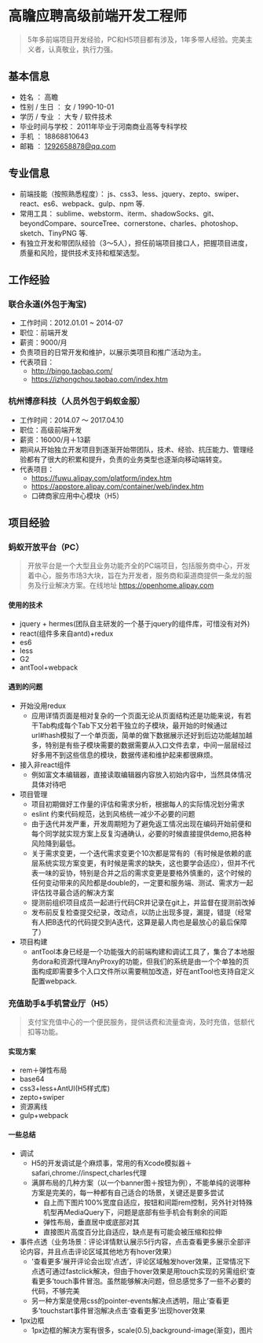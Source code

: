 # 高瞻应聘高级前端开发工程师

>5年多前端项目开发经验，PC和H5项目都有涉及，1年多带人经验。完美主义者，认真敬业，执行力强。

## 基本信息
* 姓名 ： 高瞻
* 性别 / 生日 ： 女 / 1990-10-01
* 学历 / 专业 ： 大专 / 软件技术
* 毕业时间与学校： 2011年毕业于河南商业高等专科学校
* 手机 ： 18868810643
* 邮箱 ： 1292658878@qq.com

## 专业信息 
* 前端技能（按照熟悉程度）： js、css3、less、jquery、zepto、swiper、react、es6、webpack、gulp、npm 等.
* 常用工具： sublime、webstorm、iterm、shadowSocks、git、beyondCompare、sourceTree、cornerstone、charles、photoshop、sketch、TinyPNG 等.
* 有独立开发和带团队经验（3～5人），担任前端项目接口人，把握项目进度，质量和风险，提供技术支持和框架选型。

## 工作经验

### 联合永道(外包于淘宝)
* 工作时间：2012.01.01 ~ 2014-07
* 职位：前端开发
* 薪资：9000/月
* 负责项目的日常开发和维护，以展示类项目和推广活动为主。
* 代表项目：
	* http://bingo.taobao.com/
	* https://izhongchou.taobao.com/index.htm
	
### 杭州博彦科技（人员外包于蚂蚁金服）

* 工作时间：2014.07 ～ 2017.04.10
* 职位：高级前端开发
* 薪资：16000/月＋13薪
* 期间从开始独立开发项目到逐渐开始带团队，技术、经验、抗压能力、管理经验都有了很大的积累和提升，负责的业务类型也逐渐向移动端转变。
* 代表项目：
	* https://fuwu.alipay.com/platform/index.htm
	* https://appstore.alipay.com/container/web/index.htm
	* 口碑商家应用中心模块（H5）

## 项目经验

### 蚂蚁开放平台（PC）

> 开放平台是一个大型且业务功能齐全的PC端项目，包括服务商中心，开发着中心，服务市场3大块，旨在为开发者，服务商和渠道商提供一条龙的服务及行业解决方案。在线地址 https://openhome.alipay.com

#### 使用的技术

* jquery + hermes(团队自主研发的一个基于jquery的组件库，可惜没有对外)
* react(组件多来自antd)+redux
* es6
* less
* G2
* antTool+webpack

#### 遇到的问题
* 开始没用redux
  * 应用详情页面是相对复杂的一个页面无论从页面结构还是功能来说，有若干Tab构成每个Tab下又分若干独立的子模块，最开始的时候通过url#hash模拟了一个单页面，简单的做下数据展示还好到后边功能越加越多，特别是有些子模块需要的数据需要从入口文件去拿，中间一层层经过好多用不到这些信息的模块，数据传递和维护起来都很麻烦。
* 接入非react组件
  * 例如富文本编辑器，直接读取编辑器内容放入初始内容中，当然具体情况具体对待吧
* 项目管理
  * 项目初期做好工作量的评估和需求分析，根据每人的实际情况划分需求
  * eslint 约束代码规范，达到风格统一减少不必要的问题
  * 由于迭代并发严重，开发周期短为了避免返工情况出现在编码开始前便和每个同学就实现方案上反复沟通确认，必要的时候直接提供demo,把各种风险降到最低。
  * 关于需求变更，一个迭代需求变更个10次都是常有的（有时候是依赖的底层系统实现方案变更，有时候是需求的缺失，这也要学会适应），但并不代表一味的妥协，特别是合并之后的需求变更是要格外慎重的，这个时候的任何变动带来的风险都是double的，一定要和服务端、测试、需求方一起评估找寻最合适的解决方案
  * 提测前组织项目成员一起进行代码CR并记录在git上，并监督在提测前改掉
  * 发布前反复检查提交纪录，改动点，以防止出现多提，漏提，错提（经常有人把B迭代的代码提交到A迭代，这算是最人肉也是最放心的最后保障了）
* 项目构建
  * antTool本身已经是一个功能强大的前端构建和调试工具了，集合了本地服务dora和资源代理AnyProxy的功能，但我们的系统是由一个个单独的页面构成即需要多个入口文件所以需要稍加改造，好在antTool也支持自定义配置webpack.

### 充值助手&手机营业厅（H5）


> 支付宝充值中心的一个便民服务，提供话费和流量查询，及时充值，低额代扣等功能。

#### 实现方案

* rem＋弹性布局
* base64
* css3+less+AntUI(H5样式库)
* zepto+swiper
* 资源离线
* gulp+webpack

#### 一些总结
* 调试
  * H5的开发调试是个麻烦事，常用的有Xcode模拟器＋safari,chrome://inspect,charles代理
  * 满屏布局的几种方案（以一个banner图＋按钮为例），不能单纯的说哪种方案是完美的，每一种都有自己适合的场景，关键还是要多尝试
    * 自上而下图片100%宽度自适应，按钮和间距rem控制，另外针对特殊机型再MediaQuery下，问题是底部有些手机会有剩余的间距
    * 弹性布局，垂直居中或底部对其
    * 直接图片高度百分比自适应，缺点是有可能会被压缩和拉伸
* 事件点透（业务场景：评论详情默认展示5行内容，点击查看更多展示全部评论内容，并且点击评论区域其他地方有hover效果）
    * '查看更多'展开评论会出现‘点透’，评论区域触发hover效果，正常情况下点透可通过fastclick解决，但由于hover效果是用touch实现的另需组织‘查看更多’touch事件冒泡。虽然能够解决问题，但总感觉多了一些不必要的代码，不够完美
   * 另一种方案是使用css的pointer-events解决点透明，阻止‘查看更多’touchstart事件冒泡解决点击‘查看更多’出现hover效果    
* 1px边框
  * 1px边框的解决方案有很多，scale(0.5),background-image(渐变)，图片
    
    

    
